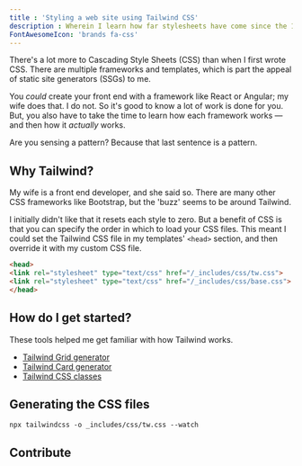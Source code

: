 ```yaml
---
title : 'Styling a web site using Tailwind CSS'
description : Wherein I learn how far stylesheets have come since the 1990s.
FontAwesomeIcon: 'brands fa-css'
---
```


There's a lot more to Cascading Style Sheets (CSS) than when I first wrote CSS. There are multiple frameworks and templates, which is part the appeal of static site generators (SSGs) to me.

You *could* create your front end with a framework like React or Angular; my wife does that. I do not. So it's good to know a lot of work is done for you. But, you also have to take the time to learn how each framework works &mdash; and then how it *actually* works.

Are you sensing a pattern? Because that last sentence is a pattern.

## Why Tailwind?

My wife is a front end developer, and she said so. There are many other CSS frameworks like Bootstrap, but the 'buzz' seems to be around Tailwind.

I initially didn't like that it resets each style to zero. But a benefit of CSS is that you can specify the order in which to load your CSS files. This meant I could set the Tailwind CSS file in my templates' `<head>` section, and then override it with my custom CSS file.

```html
<head>
<link rel="stylesheet" type="text/css" href="/_includes/css/tw.css">
<link rel="stylesheet" type="text/css" href="/_includes/css/base.css">
</head>
```

## How do I get started?

These tools helped me get familiar with how Tailwind works.

- [Tailwind Grid generator](https://www.tailwindgen.com/)
- [Tailwind Card generator](https://tailwind-generator.com/card-generator/generator)
- [Tailwind CSS classes](https://shuffle.dev/tailwind/classes)

## Generating the CSS files

```npm
npx tailwindcss -o _includes/css/tw.css --watch
```

## Contribute



